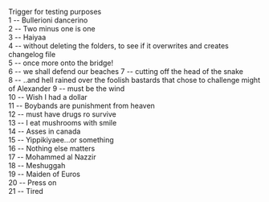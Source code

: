 Trigger for testing purposes  
1 -- Bullerioni dancerino  
2 -- Two minus one is one  
3 -- Haiyaa    
4 -- without deleting the folders, to see if it overwrites and creates changelog file  
5 -- once more onto the bridge!  
6 -- we shall defend our beaches
7 -- cutting off the head of the snake  
8 -- ..and hell rained over the foolish bastards that chose to challenge might of Alexander
9 -- must be the wind  
10 -- Wish I had a dollar  
11 -- Boybands are punishment from heaven  
12 -- must have drugs ro survive  
13 -- I eat mushrooms with smile  
14 -- Asses in canada  
15 -- Yippikiyaee...or something  
16 -- Nothing else matters  
17 -- Mohammed al Nazzir  
18 -- Meshuggah  
19 -- Maiden of Euros  
20 -- Press on   
21 -- Tired  

